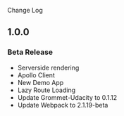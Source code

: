 Change Log

## 1.0.0

### Beta Release

- Serverside rendering
- Apollo Client
- New Demo App
- Lazy Route Loading
- Update Grommet-Udacity to 0.1.12
- Update Webpack to 2.1.19-beta
